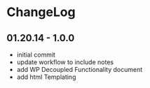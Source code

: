 ChangeLog
====================

01.20.14 - 1.0.0
--------------------
- initial commit
- update workflow to include notes
- add WP Decoupled Functionality document
- add html Templating